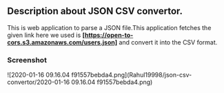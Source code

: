 ## Description about JSON CSV convertor.

This is web application to parse a JSON file.This application fetches the given link here we used is **[https://open-to-cors.s3.amazonaws.com/users.json]** and convert it into the CSV format.

### Screenshot

![2020-01-16 09.16.04 f91557bebda4.png](Rahul19998/json-csv-convertor/2020-01-16 09.16.04 f91557bebda4.png)


